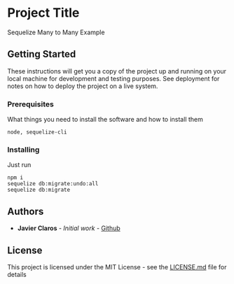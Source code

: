 # Project Title

Sequelize Many to Many Example

## Getting Started

These instructions will get you a copy of the project up and running on your local machine for development and testing purposes. See deployment for notes on how to deploy the project on a live system.

### Prerequisites

What things you need to install the software and how to install them

```
node, sequelize-cli
```

### Installing

Just run

```
npm i
sequelize db:migrate:undo:all
sequelize db:migrate
```

## Authors

- **Javier Claros** - _Initial work_ - [Github](https://github.com/xavit)

## License

This project is licensed under the MIT License - see the [LICENSE.md](LICENSE.md) file for details
